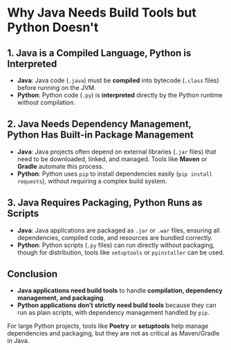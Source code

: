 # Why Java Needs Build Tools but Python Doesn't

## 1. Java is a Compiled Language, Python is Interpreted
- **Java**: Java code (`.java`) must be **compiled** into bytecode (`.class` files) before running on the JVM.
- **Python**: Python code (`.py`) is **interpreted** directly by the Python runtime without compilation.

## 2. Java Needs Dependency Management, Python Has Built-in Package Management
- **Java**: Java projects often depend on external libraries (`.jar` files) that need to be downloaded, linked, and managed. Tools like **Maven** or **Gradle** automate this process.
- **Python**: Python uses `pip` to install dependencies easily (`pip install requests`), without requiring a complex build system.

## 3. Java Requires Packaging, Python Runs as Scripts
- **Java**: Java applications are packaged as `.jar` or `.war` files, ensuring all dependencies, compiled code, and resources are bundled correctly.
- **Python**: Python scripts (`.py` files) can run directly without packaging, though for distribution, tools like `setuptools` or `pyinstaller` can be used.

## Conclusion
- **Java applications need build tools** to handle **compilation, dependency management, and packaging**.
- **Python applications don’t strictly need build tools** because they can run as plain scripts, with dependency management handled by `pip`.

For large Python projects, tools like **Poetry** or **setuptools** help manage dependencies and packaging, but they are not as critical as Maven/Gradle in Java.

